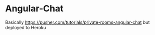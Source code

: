 # Angular-Chat
Basically https://pusher.com/tutorials/private-rooms-angular-chat but deployed to Heroku
